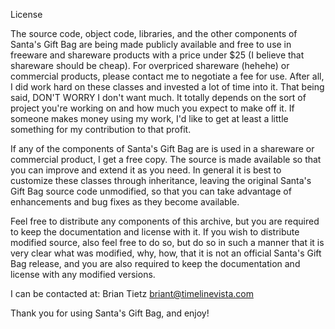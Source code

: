 License

The source code, object code, libraries, and the other components of Santa's Gift Bag are being made publicly available and free to use in freeware and shareware products with a price under $25 (I believe that shareware should be cheap). For overpriced shareware (hehehe) or commercial products, please contact me to negotiate a fee for use. After all, I did work hard on these classes and invested a lot of time into it. That being said, DON'T WORRY I don't want much. It totally depends on the sort of project you're working on and how much you expect to make off it. If someone makes money using my work, I'd like to get at least a little something for my contribution to that profit.

If any of the components of Santa's Gift Bag are is used in a shareware or commercial product, I get a free copy.  The source is made available so that you can improve and extend it as you need. In general it is best to customize these classes through inheritance, leaving the original Santa's Gift Bag source code unmodified, so that you can take advantage of enhancements and bug fixes as they become available. 

Feel free to distribute any components of this archive, but you are required to keep the documentation and license with it.  If you wish to distribute modified source, also feel free to do so, but do so in such a manner that it is very clear what was modified, why, how, that it is not an official Santa's Gift Bag release, and you are also required to keep the documentation and license with any modified versions.

I can be contacted at:
Brian Tietz
briant@timelinevista.com

Thank you for using Santa's Gift Bag, and enjoy!
